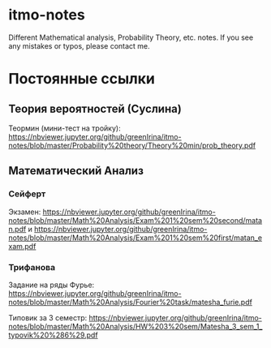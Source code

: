 ﻿# itmo-notes
 Different Mathematical analysis, Probability Theory, etc. notes. If you see any mistakes or typos, please contact me.
 

# Постоянные ссылки

## Теория вероятностей (Суслина)
Теормин (мини-тест на тройку): https://nbviewer.jupyter.org/github/greenIrina/itmo-notes/blob/master/Probability%20theory/Theory%20min/prob_theory.pdf

## Математический Анализ

### Сейферт

Экзамен: https://nbviewer.jupyter.org/github/greenIrina/itmo-notes/blob/master/Math%20Analysis/Exam%201%20sem%20second/matan.pdf 
и https://nbviewer.jupyter.org/github/greenIrina/itmo-notes/blob/master/Math%20Analysis/Exam%201%20sem%20first/matan_exam.pdf

### Трифанова

Задание на ряды Фурье: https://nbviewer.jupyter.org/github/greenIrina/itmo-notes/blob/master/Math%20Analysis/Fourier%20task/matesha_furie.pdf

Типовик за 3 семестр: https://nbviewer.jupyter.org/github/greenIrina/itmo-notes/blob/master/Math%20Analysis/HW%203%20sem/Matesha_3_sem_1_typovik%20%286%29.pdf

